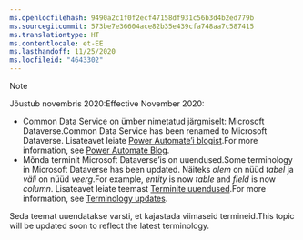 ```yaml
---
ms.openlocfilehash: 9490a2c1f0f2ecf47158df931c56b3d4b2ed779b
ms.sourcegitcommit: 573be7e36604ace82b35e439cfa748aa7c587415
ms.translationtype: HT
ms.contentlocale: et-EE
ms.lasthandoff: 11/25/2020
ms.locfileid: "4643302"
---
```

> [!NOTE]
> <span data-ttu-id="60e95-101">Jõustub novembris 2020:</span><span class="sxs-lookup"><span data-stu-id="60e95-101">Effective November 2020:</span></span>
>
> - <span data-ttu-id="60e95-102">Common Data Service on ümber nimetatud järgmiselt: Microsoft Dataverse.</span><span class="sxs-lookup"><span data-stu-id="60e95-102">Common Data Service has been renamed to Microsoft Dataverse.</span></span> <span data-ttu-id="60e95-103">Lisateavet leiate [Power Automate’i blogist](https://aka.ms/PAuAppBlog).</span><span class="sxs-lookup"><span data-stu-id="60e95-103">For more information, see [Power Automate Blog](https://aka.ms/PAuAppBlog).</span></span>
> - <span data-ttu-id="60e95-104">Mõnda terminit Microsoft Dataverse’is on uuendused.</span><span class="sxs-lookup"><span data-stu-id="60e95-104">Some terminology in Microsoft Dataverse has been updated.</span></span> <span data-ttu-id="60e95-105">Näiteks *olem* on nüüd *tabel* ja *väli* on nüüd *veerg*.</span><span class="sxs-lookup"><span data-stu-id="60e95-105">For example, *entity* is now *table* and *field* is now *column*.</span></span> <span data-ttu-id="60e95-106">Lisateavet leiate teemast [Terminite uuendused](https://go.microsoft.com/fwlink/?linkid=2147247).</span><span class="sxs-lookup"><span data-stu-id="60e95-106">For more information, see [Terminology updates](https://go.microsoft.com/fwlink/?linkid=2147247).</span></span>
>
> <span data-ttu-id="60e95-107">Seda teemat uuendatakse varsti, et kajastada viimaseid termineid.</span><span class="sxs-lookup"><span data-stu-id="60e95-107">This topic will be updated soon to reflect the latest terminology.</span></span>
